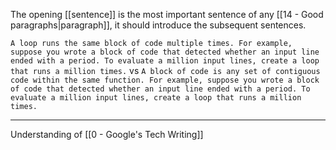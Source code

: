The opening [[sentence]] is the most important sentence of any [[14 - Good paragraphs|paragraph]], it should introduce the subsequent sentences.

`A loop runs the same block of code multiple times. For example, suppose you wrote a block of code that detected whether an input line ended with a period. To evaluate a million input lines, create a loop that runs a million times.` vs `A block of code is any set of contiguous code within the same function. For example, suppose you wrote a block of code that detected whether an input line ended with a period. To evaluate a million input lines, create a loop that runs a million times.`

---

Understanding of [[0 - Google's Tech Writing]]
